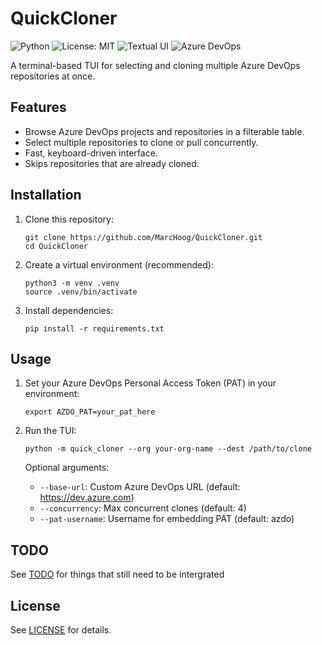 # QuickCloner

![Python](https://img.shields.io/badge/python-3.10%2B-blue.svg)
![License: MIT](https://img.shields.io/badge/License-MIT-green.svg)
![Textual UI](https://img.shields.io/badge/UI-Textual-informational.svg)
![Azure DevOps](https://img.shields.io/badge/Azure%20DevOps-Repo%20Cloner-purple.svg)

A terminal-based TUI for selecting and cloning multiple Azure DevOps repositories at once.

## Features

- Browse Azure DevOps projects and repositories in a filterable table.
- Select multiple repositories to clone or pull concurrently.
- Fast, keyboard-driven interface.
- Skips repositories that are already cloned.

## Installation

1. Clone this repository:
    ```
    git clone https://github.com/MarcHoog/QuickCloner.git
    cd QuickCloner
    ```

2. Create a virtual environment (recommended):
    ```
    python3 -m venv .venv
    source .venv/bin/activate
    ```

3. Install dependencies:
    ```
    pip install -r requirements.txt
    ```

## Usage

1. Set your Azure DevOps Personal Access Token (PAT) in your environment:
    ```
    export AZDO_PAT=your_pat_here
    ```

2. Run the TUI:
    ```
    python -m quick_cloner --org your-org-name --dest /path/to/clone
    ```

   Optional arguments:
   - `--base-url`: Custom Azure DevOps URL (default: https://dev.azure.com)
   - `--concurrency`: Max concurrent clones (default: 4)
   - `--pat-username`: Username for embedding PAT (default: azdo)

## TODO

See [TODO](TODO.md) for things that still need to be intergrated

## License

See [LICENSE](LICENSE) for details.
